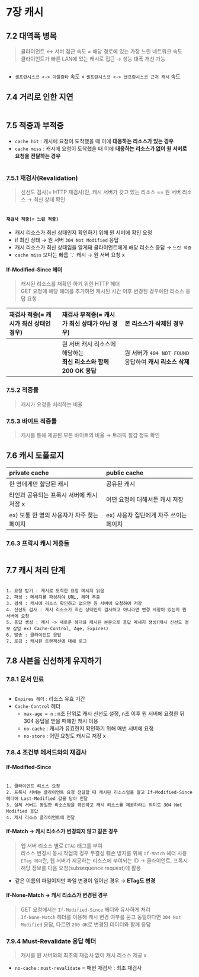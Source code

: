 # 7장 캐시

## 7.2 대역폭 병목

> 클라이언트 &harr; 서버 접근 속도 = 해당 경로에 있는 가장 느린 네트워크 속도  
> 클라이언트가 빠른 LAN에 있는 캐시로 접근 &rarr; 성능 대폭 개선 가능

<div align="center">
    <img src="img/1.PNG" alt="" />
</div>

- `샌프란시스코 <-> 아틀란타` 속도 < `샌프란시스코 <-> 샌프란시스코 근처 캐시` 속도

## 7.4 거리로 인한 지연

<div align="center">
    <img src="img/2.PNG" alt="" />
</div>

## 7.5 적중과 부적중

- `cache hit` : 캐시에 요청이 도착했을 때 이에 **대응하는 리소스가 있는 경우**
- `cache miss` : 캐시에 요청이 도착했을 때 이에 **대응하는 리소스가 없어 원 서버로 요청을 전달하는 경우**

<div align="center">
    <img src="img/3.PNG" alt="" />
</div>

### 7.5.1 재검사(Revalidation)

> 신선도 검사(= HTTP 재검사)란, 캐시 서버가 갖고 있는 리소스 == 원 서버 리소스 &rarr; 최신 상태 확인

<div align="center">
    <img src="img/4.PNG" alt="" />
</div>

#### `재검사 적중(= 느린 적중)`
- 캐시 리소스가 최신 상태인지 확인하기 위해 원 서버에 확인 요청
- if 최신 상태 &rarr; 원 서버 `304 Not Modified` 응답
- 캐시 리소스가 최신 상태임을 알게돼 클라이언트에게 해당 리소스 응답 &rarr; `느린 적중`
- `cache miss` 보다는 빠름 ∵ 캐시 &rarr; 원 서버 요청 x

#### If-Modified-Since 헤더

> 캐시된 리소스를 재확인 하기 위한 HTTP 헤더  
> GET 요청에 해당 헤더를 추가하면 캐시된 시간 이후 변경된 경우에만 리소스 응답 요청

|재검사 적중(= 캐시가 최신 상태인 경우)| 재검사 부적중(= 캐시가 최신 상태가 아닌 경우)                      | 본 리소스가 삭제된 경우                            |
|:-------|:-------------------------------------------------|:-----------------------------------------|
|<div align="center"><img src="./img/5.PNG" alt="" /></div>| 원 서버 캐시 리소스에 해당하는 <br/> **최신 리소스와 함께 200 OK 응답** | 원 서버가 `404 NOT FOUND` 응답하여 **캐시 리소스 삭제** |

### 7.5.2 적중률

> 캐시가 요청을 처리하는 비율

### 7.5.3 바이트 적중률

> 캐시를 통해 제공된 모든 바이트의 비율 &rarr; 트래픽 절감 정도 확인

## 7.6 캐시 토폴로지

|private cache|public cache|
|:------------|:----------|
|한 명에게만 할당된 캐시|공유된 캐시|
|타인과 공유되는 프록시 서버에 캐시 저장 x|어떤 요청에 대해서든 캐시 저장|
|ex) 보통 한 명의 사용자가 자주 찾는 페이지|ex) 사용자 집단에게 자주 쓰이는 페이지|

### 7.6.3 프락시 캐시 계층들

<div align="center">
    <img src="img/6.PNG" alt="" />
</div>

## 7.7 캐시 처리 단계

<div align="center">
    <img src="img/7.PNG" alt="" />
</div>

```text
1. 요청 받기 : 캐시로 도착한 요청 메세지 읽음
2. 파싱 : 메세지를 파싱하여 URL, 헤더 추출
3. 검색 : 캐시에 리소스 확인하고 없으면 원 서버에 요청하여 저장
4. 신선도 검사 : 캐시 리소스가 최신 상태인지 검사하고 아니라면 변경 사항이 있는지 원 서버에 요청
5. 응답 생성 : 캐시 -> 새로운 헤더와 캐시된 본문으로 응답 메세지 생성(캐시 신선도 정보 삽입 ex) Cache-Control, Age, Expires)
6. 발송 : 클라이언트 응답
7. 로깅 : 캐시된 트랜잭션에 대해 로그
```

## 7.8 사본을 신선하게 유지하기

### 7.8.1 문서 만료

<div align="center">
    <img src="img/8.PNG" alt="" />
</div>

- `Expires 헤더` : 리소스 유효 기간  
- `Cache-Control` 헤더
  - `max-age = n` : n초 단위로 캐시 신선도 설정, n초 이후 원 서버에 요청한 뒤 304 응답을 받을 때에만 캐시 이용
  - `no-cache` : 캐시가 유효한지 확인하기 위해 매번 서버에 요청
  - `no-store` : 어떤 요청도 캐시로 저장 x

### 7.8.4 조건부 메서드와의 재검사

#### If-Modified-Since <date>

<div align="center">
    <img src="img/9.PNG" alt="" />
</div>

```text
1. 클라이언트 리소스 요청
2. 프록시 서버는 클라이언트 요청 전달할 때 캐시된 리소스임을 알고 If-Modified-Since 헤더에 Last-Modified 값을 담아 전달
3. 실제 서버는 동일한 리소스임을 확인하고 캐시 리소스를 제공하라는 의미로 304 Not Modified 응답
4. 캐시 리소스 클라이언트에 전달
```

#### If-Match <tags> &rarr; 캐시 리소스가 변경되지 않고 같은 경우

> 웹 서버 리소스 별로 `ETAG` 태그를 부여  
> 리소스 변경시 동시 작업의 경우 무결성 훼손 방지를 위해 `If-Match` 헤더 사용  
> `ETag 헤더`란, 웹 서버가 제공하는 리소스에 부여되는 ID &rarr; 클라이언트, 프록시 해당 정보를 다음 요청(subsequence request)에 활용

- 같은 이름의 파일이지만 파일 변경이 일어난 경우 &rarr; **ETag도 변경**

#### If-None-Match <tags> &rarr; 캐시 리소스가 변경된 경우

> GET 요청에서는 `If-Modified-Since` 헤더와 유사하게 처리  
> `If-None-Match` 헤더를 이용해 캐시 변경 여부를 묻고 동일하다면 `304 Not Modified` 응답, 다르면 `200 OK`로 변경된 데이터와 함께 응답

### 7.9.4 Must-Revalidate 응답 헤더

> 캐시를 원 서버와의 최초의 재검사 없이 캐시 리소스 제공 x

- `no-cache` : `must-revalidate` = 매번 재검사 : 최초 재검사

